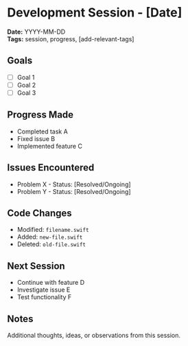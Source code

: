 # Development Session - [Date]

**Date:** YYYY-MM-DD  
**Tags:** session, progress, [add-relevant-tags]

## Goals
- [ ] Goal 1
- [ ] Goal 2
- [ ] Goal 3

## Progress Made
- Completed task A
- Fixed issue B
- Implemented feature C

## Issues Encountered
- Problem X - Status: [Resolved/Ongoing]
- Problem Y - Status: [Resolved/Ongoing]

## Code Changes
- Modified: `filename.swift`
- Added: `new-file.swift`
- Deleted: `old-file.swift`

## Next Session
- Continue with feature D
- Investigate issue E
- Test functionality F

## Notes
Additional thoughts, ideas, or observations from this session.
